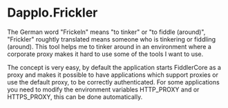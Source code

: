 Dapplo.Frickler
===============

The German word "Frickeln" means "to tinker" or "to fiddle (around)", "Frickler" roughtly translated means someone who is tinkering or fiddling (around).
This tool helps me to tinker around in an environment where a corporate proxy makes it hard to use some of the tools I want to use.

The concept is very easy, by default the application starts FiddlerCore as a proxy and makes it possible to have applications which support proxies or use the default proxy, to be correctly authenticated.
For some applications you need to modify the environment variables HTTP_PROXY and or HTTPS_PROXY, this can be done automatically.
